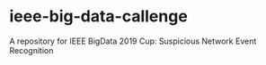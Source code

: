 # ieee-big-data-callenge
A repository for IEEE BigData 2019 Cup: Suspicious Network Event Recognition
